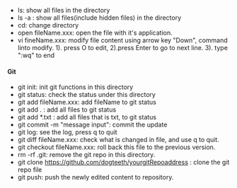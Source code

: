 - ls: show all files in  the directory
- ls -a : show all files(include hidden files) in the directory
- cd: change directory
- open fileName.xxx: open the file with it's application.
- vi fineName.xxx: modify file content using arrow key "Down", command linto  modify.  1). press O to edit, 2).press Enter to go to next line. 3). type ":wq" to end

#### Git
- git init: init git functions in this directory
- git status: check the status under this directory
- git add fileName.xxx: add fileName to git status
- git add . : add all files to git status
- git add *.txt :  add all files that is txt, to git status
- git commit -m "message input": commit the update
- git log: see the log, press q to quit
- git diff fileName.xxx: check what is changed in file, and use q to quit.
- git checkout fileName.xxx: roll back this file to the previous version.
- rm -rf .git: remove the git repo in this directory.
- git clone https://github.com/dogteeth/yourgitRepoaddress : clone the git repo file
- git push: push the newly edited content to repository.
